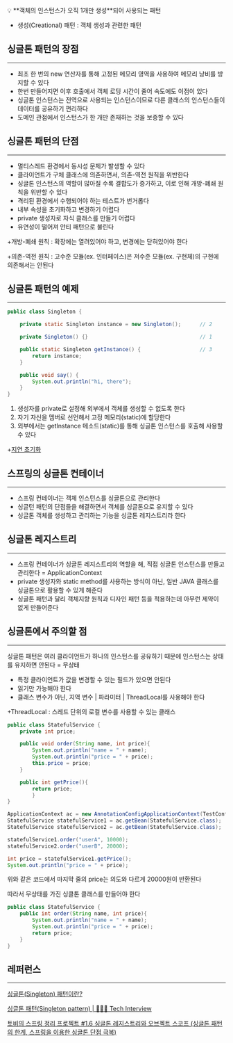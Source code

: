 <aside>
💡 **객체의 인스턴스가 오직 1개만 생성**되어 사용되는 패턴
</aside>

- 생성(Creational) 패턴 : 객체 생성과 관련한 패턴

## 싱글톤 패턴의 장점

---

- 최초 한 번의 new 연산자를 통해 고정된 메모리 영역을 사용하여 메모리 낭비를 방지할 수 있다
- 한번 만들어지면 이후 호출에서 객체 로딩 시간이 줄어 속도에도 이점이 있다
- 싱글톤 인스턴스는 전역으로 사용되는 인스턴스이므로 다른 클래스의 인스턴스들이 데이터를 공유하기 편리하다
- 도메인 관점에서 인스턴스가 한 개만 존재하는 것을 보증할 수 있다

## 싱글톤 패턴의 단점

---

- 멀티스레드 환경에서 동시성 문제가 발생할 수 있다
- 클라이언트가 구체 클래스에 의존하면서, 의존-역전 원칙을 위반한다
- 싱글톤 인스턴스의 역할이 많아질 수록 결합도가 증가하고, 이로 인해 개방-폐쇄 원칙을 위반할 수 있다
- 격리된 환경에서 수행되어야 하는 테스트가 번거롭다
- 내부 속성을 초기화하고 변경하기 어렵다
- private 생성자로 자식 클래스를 만들기 어렵다
- 유연성이 떨어져 안티 패턴으로 불린다

+개방-폐쇄 원칙 : 확장에는 열려있어야 하고, 변경에는 닫혀있어야 한다

+의존-역전 원칙 : 고수준 모듈(ex. 인터페이스)은 저수준 모듈(ex. 구현체)의 구현에 의존해서는 안된다

## 싱글톤 패턴의 예제

---

```java
public class Singleton {

    private static Singleton instance = new Singleton();      // 2 

    private Singleton() {}                                    // 1 

    public static Singleton getInstance() {                   // 3 
        return instance;
    }

    public void say() {
        System.out.println("hi, there");
    }
}
```

1. 생성자를 private로 설정해 외부에서 객체를 생성할 수 없도록 한다
2. 자기 자신을 멤버로 선언해서 고정 메모리(static)에 할당한다
3. 외부에서는 getInstance 메소드(static)를 통해 싱글톤 인스턴스를 호출해 사용할 수 있다

+[지연 초기화](https://blog.hexabrain.net/394)

## 스프링의 싱글톤 컨테이너

---

- 스프링 컨테이너는 객체 인스턴스를 싱글톤으로 관리한다
- 싱글턴 패턴의 단점들을 해결하면서 객체를 싱글톤으로 유지할 수 있다
- 싱글톤 객체를 생성하고 관리하는 기능을 싱글톤 레지스트리라 한다

## 싱글톤 레지스트리

---

- 스프링 컨테이너가 싱글톤 레지스트리의 역할을 해, 직접 싱글톤 인스턴스를 만들고 관리한다 = ApplicationContext
- private 생성자와 static method를 사용하는 방식이 아닌, 일반 JAVA 클래스를 싱글톤으로 활용할 수 있게 해준다
- 싱글톤 패턴과 달리 객체지향 원칙과 디자인 패턴 등을 적용하는데 아무런 제약이 없게 만들어준다

## 싱글톤에서 주의할 점

---

싱글톤 패턴은 여러 클라이언트가 하나의 인스턴스를 공유하기 때문에 인스턴스는 상태를 유지하면 안된다 = 무상태

- 특정 클라이언트가 값을 변경할 수 있는 필드가 있으면 안된다
- 읽기만 가능해야 한다
- 클래스 변수가 아닌, 지역 변수 | 파라미터 | ThreadLocal를 사용해야 한다

+ThreadLocal : 스레드 단위의 로컬 변수를 사용할 수 있는 클래스

```java
public class StatefulService { 
    private int price;

    public void order(String name, int price){
        System.out.println("name = " + name);
        System.out.println("price = " + price);
        this.price = price; 
    }

    public int getPrice(){
        return price;
		}
}
```

```java
ApplicationContext ac = new AnnotationConfigApplicationContext(TestConfig.class);
StatefulService statefulService1 = ac.getBean(StatefulService.class);        
StatefulService statefulService2 = ac.getBean(StatefulService.class);

statefulService1.order("userA", 10000);
statefulService2.order("userB", 20000);

int price = statefulService1.getPrice();
System.out.println("price = " + price);
```

위와 같은 코드에서 마지막 줄의 price는 의도와 다르게 20000원이 반환된다

따라서 무상태를 가진 싱클톤 클래스를 만들어야 한다

```java
public class StatefulService {
    public int order(String name, int price){
        System.out.println("name = " + name);
        System.out.println("price = " + price);
        return price;
    }
}
```

## 레퍼런스

---

[싱글톤(Singleton) 패턴이란?](https://tecoble.techcourse.co.kr/post/2020-11-07-singleton/)

[싱글톤 패턴(Singleton pattern) | 👨🏻‍💻 Tech Interview](https://gyoogle.dev/blog/design-pattern/Singleton%20Pattern.html)

[토비의 스프링 정리 프로젝트 #1.6 싱글톤 레지스트리와 오브젝트 스코프 (싱글톤 패턴의 한계, 스프링을 이용한 싱글톤 단점 극복)](https://velog.io/@jakeseo_me/%ED%86%A0%EB%B9%84%EC%9D%98-%EC%8A%A4%ED%94%84%EB%A7%81-%EC%A0%95%EB%A6%AC-%ED%94%84%EB%A1%9C%EC%A0%9D%ED%8A%B8-1.6-%EC%8B%B1%EA%B8%80%ED%86%A4-%EB%A0%88%EC%A7%80%EC%8A%A4%ED%8A%B8%EB%A6%AC%EC%99%80-%EC%98%A4%EB%B8%8C%EC%A0%9D%ED%8A%B8-%EC%8A%A4%EC%BD%94%ED%94%84)